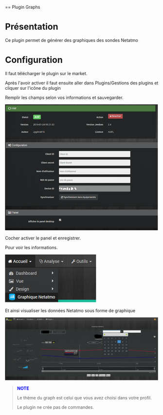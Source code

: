 == Plugin Graphs

Présentation
===

Ce plugin permet de générer des graphiques des sondes Netatmo

Configuration
===

Il faut télécharger le plugin sur le market. 


Après l'avoir activer il faut ensuite aller dans Plugins/Gestions des plugins et cliquer sur l'icône du plugin


Remplir les champs selon vos informations et sauvegarder.

![config_netatmo](../images/config_netatmo.png)

Cocher activer le panel et enregistrer.

Pour voir les informations.

![netatmo1](../images/netatmo1.png)



Et ainsi visualiser les données Netatmo sous forme de graphique

![netatmo_screen](../images/netatmo_screen.png)

> <span style="color:blue">**NOTE**</span>
>
>Le thème du graph est celui que vous avez choisi dans votre profil.
>
>Le plugin ne crée pas de commandes.